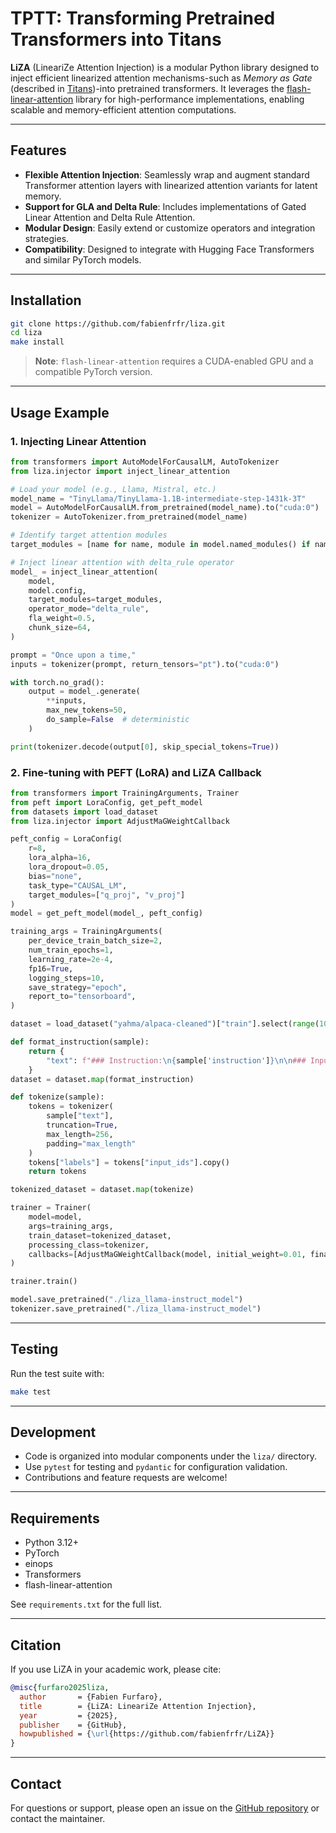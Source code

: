 # TPTT: Transforming Pretrained Transformers into Titans

**LiZA** (LineariZe Attention Injection) is a modular Python library designed to inject efficient linearized attention mechanisms-such as *Memory as Gate* (described in [Titans](https://arxiv.org/html/2501.00663v1))-into pretrained transformers.
It leverages the [flash-linear-attention](https://github.com/fla-org/flash-linear-attention) library for high-performance implementations, enabling scalable and memory-efficient attention computations.

---

## Features

- **Flexible Attention Injection**: Seamlessly wrap and augment standard Transformer attention layers with linearized attention variants for latent memory.
- **Support for GLA and Delta Rule**: Includes implementations of Gated Linear Attention and Delta Rule Attention.
- **Modular Design**: Easily extend or customize operators and integration strategies.
- **Compatibility**: Designed to integrate with Hugging Face Transformers and similar PyTorch models.

---

## Installation

```bash
git clone https://github.com/fabienfrfr/liza.git
cd liza
make install
```

> **Note**: `flash-linear-attention` requires a CUDA-enabled GPU and a compatible PyTorch version.

---

## Usage Example

### 1. Injecting Linear Attention

```python
from transformers import AutoModelForCausalLM, AutoTokenizer
from liza.injector import inject_linear_attention

# Load your model (e.g., Llama, Mistral, etc.)
model_name = "TinyLlama/TinyLlama-1.1B-intermediate-step-1431k-3T"
model = AutoModelForCausalLM.from_pretrained(model_name).to("cuda:0")
tokenizer = AutoTokenizer.from_pretrained(model_name)

# Identify target attention modules
target_modules = [name for name, module in model.named_modules() if name.endswith('self_attn')]

# Inject linear attention with delta_rule operator
model_ = inject_linear_attention(
    model,
    model.config,
    target_modules=target_modules,
    operator_mode="delta_rule",
    fla_weight=0.5,
    chunk_size=64,
)

prompt = "Once upon a time,"
inputs = tokenizer(prompt, return_tensors="pt").to("cuda:0")

with torch.no_grad():
    output = model_.generate(
        **inputs,
        max_new_tokens=50,
        do_sample=False  # deterministic
    )

print(tokenizer.decode(output[0], skip_special_tokens=True))
```


### 2. Fine-tuning with PEFT (LoRA) and LiZA Callback

```python
from transformers import TrainingArguments, Trainer
from peft import LoraConfig, get_peft_model
from datasets import load_dataset
from liza.injector import AdjustMaGWeightCallback

peft_config = LoraConfig(
    r=8,
    lora_alpha=16,
    lora_dropout=0.05,
    bias="none",
    task_type="CAUSAL_LM",
    target_modules=["q_proj", "v_proj"]
)
model = get_peft_model(model_, peft_config)

training_args = TrainingArguments(
    per_device_train_batch_size=2,
    num_train_epochs=1,
    learning_rate=2e-4,
    fp16=True,
    logging_steps=10,
    save_strategy="epoch",
    report_to="tensorboard",
)

dataset = load_dataset("yahma/alpaca-cleaned")["train"].select(range(1000))

def format_instruction(sample):
    return {
        "text": f"### Instruction:\n{sample['instruction']}\n\n### Input:\n{sample['input']}\n\n### Response:\n{sample['output']}"
    }
dataset = dataset.map(format_instruction)

def tokenize(sample):
    tokens = tokenizer(
        sample["text"],
        truncation=True,
        max_length=256,
        padding="max_length"
    )
    tokens["labels"] = tokens["input_ids"].copy()
    return tokens

tokenized_dataset = dataset.map(tokenize)

trainer = Trainer(
    model=model,
    args=training_args,
    train_dataset=tokenized_dataset,
    processing_class=tokenizer,
    callbacks=[AdjustMaGWeightCallback(model, initial_weight=0.01, final_weight=0.5, transition_step=500)]
)

trainer.train()

model.save_pretrained("./liza_llama-instruct_model")
tokenizer.save_pretrained("./liza_llama-instruct_model")
```


---

## Testing

Run the test suite with:

```bash
make test
```


---

## Development

- Code is organized into modular components under the `liza/` directory.
- Use `pytest` for testing and `pydantic` for configuration validation.
- Contributions and feature requests are welcome!

---

## Requirements

- Python 3.12+
- PyTorch
- einops
- Transformers
- flash-linear-attention

See `requirements.txt` for the full list.

---

## Citation

If you use LiZA in your academic work, please cite:

```bibtex
@misc{furfaro2025liza,
  author       = {Fabien Furfaro},
  title        = {LiZA: LineariZe Attention Injection},
  year         = {2025},
  publisher    = {GitHub},
  howpublished = {\url{https://github.com/fabienfrfr/LiZA}}
}
```


---

## Contact

For questions or support, please open an issue on the [GitHub repository](https://github.com/fabienfrfr/LiZA) or contact the maintainer.

